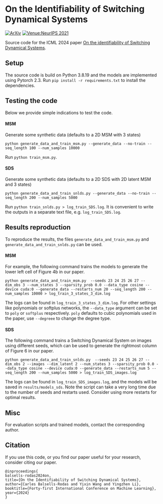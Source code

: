 # On the Identifiability of Switching Dynamical Systems

[![ArXiv](https://img.shields.io/static/v1?label=arXiv&message=2305.15925&color=B31B1B)](https://arxiv.org/abs/2305.15925) [![Venue:NeurIPS 2021](https://img.shields.io/badge/Venue-ICML_2024-007CFF)](https://icml.cc)


Source code for the ICML 2024 paper [On the identifiability of Switching Dynamical Systems](https://arxiv.org/abs/2305.15925).

## Setup

The source code is build on Python 3.8.19 and the models are implemented using Pytorch 2.3. Run `pip install -r requirements.txt` to install the dependencies.


## Testing the code

Below we provide simple indications to test the code.

#### MSM

Generate some synthetic data (defaults to a 2D MSM with 3 states)

``python generate_data_and_train_msm.py --generate_data --no-train --seq_length 100 --num_samples 10000``

Run `python train_msm.py`.

#### SDS

Generate some synthetic data (defaults to a 2D SDS with 2D latent MSM and 3 states)

``python generate_data_and_train_snlds.py --generate_data --no-train --seq_length 200 --num_samples 5000``

Run `python train_snlds.py > log_train_SDS.log`. It is convenient to write the outputs in a separate text file, e.g. `log_train_SDS.log`.

## Results reproduction

To reproduce the results, the files `generate_data_and_train_msm.py` and `generate_data_and_train_snlds.py` can be used.

#### MSM

For example, the following command trains the models to generate the lower left cell of Figure 4b in our paper.

``python generate_data_and_train_msm.py  --seeds 23 24 25 26 27 --dim_obs 3 --num_states 3 --sparsity_prob 0.0 --data_type cosine --device cuda:0 --generate_data --restarts_num 20 --seq_length 200 --num_samples 10000 > log_train_3_states_3_dim.log``

The logs can be found in `log_train_3_states_3_dim.log`. For other settings like polynomials or softplus networks, the ``--data_type`` argument can be set to ``poly`` or ``softplus`` respectively. ``poly`` defaults to cubic polynomials used in the paper, use ``--degreee`` to change the degree type.

#### SDS

The following command trains a Switching Dynamical System on images using different seeds, which can be used to generate the rightmost column of Figure 6 in our paper.

``python generate_data_and_train_snlds.py  --seeds 23 24 25 26 27 --dim_obs 2 --images --dim_latent 2 --num_states 3 --sparsity_prob 0.0 --data_type cosine --device cuda:0 --generate_data --restarts_num 5 --seq_length 200 --num_samples 5000 > log_train_SDS_images.log``

The logs can be found in `log_train_SDS_images.log`, and the models will be saved in ``results/models_sds``. Note the script can take a very long time due to the number of seeds and restarts used. Consider using more restarts for optimal results.

## Misc

For evaluation scripts and trained models, contact the corresponding author.

## Citation

If you use this code, or you find our paper useful for your research, consider citing our paper.
```
@inproceedings{
balsells-rodas2024on,
title={On the Identifiability of Switching Dynamical Systems},
author={Carles Balsells-Rodas and Yixin Wang and Yingzhen Li},
booktitle={Forty-first International Conference on Machine Learning},
year={2024}
}
```